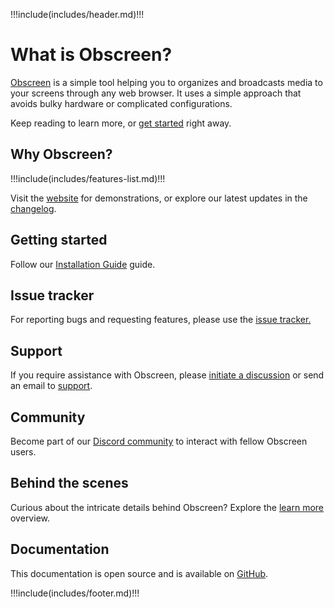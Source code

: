 !!!include(includes/header.md)!!!

# What is Obscreen?

[Obscreen](https://obscreen.io) is a simple tool helping you to organizes and broadcasts media to your screens through any web browser. It uses a simple approach that avoids bulky hardware or complicated configurations.

Keep reading to learn more, or [get started](./install) right away.

## Why Obscreen?

!!!include(includes/features-list.md)!!!

Visit the [website](https://obscreen.io) for demonstrations, or explore our latest updates in the [changelog](/releases).

## Getting started

Follow our [Installation Guide](./install) guide.

## Issue tracker

For reporting bugs and requesting features, please use the [issue tracker.](https://github.com/obscreen/obscreen/issues)

## Support

If you require assistance with Obscreen, please [initiate a discussion](https://github.com/obscreen/obscreen/issues/new/choose) or send an email to [support](mailto:hello@obscreen.io).

## Community

Become part of our [Discord community](https://discord.obscreen.io) to interact with fellow Obscreen users.

## Behind the scenes

Curious about the intricate details behind Obscreen? Explore the [learn more](./learn-more) overview.

## Documentation

This documentation is open source and is available on [GitHub](https://github.com/obscreen/documentation).

!!!include(includes/footer.md)!!!